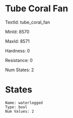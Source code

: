 # Tube Coral Fan

TextId: tube_coral_fan

MinId: 8570

MaxId: 8571

Hardness: 0

Resistance: 0


Num States: 2

# States
```
Name: waterlogged
Type: bool
Num Values: 2
```